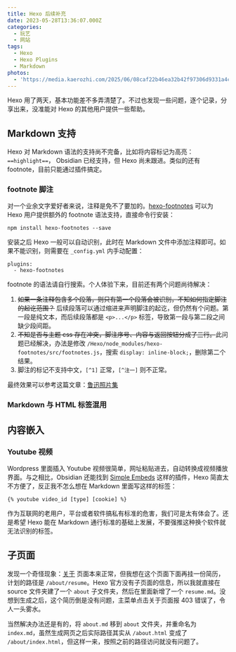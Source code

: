 ```yaml
---
title: Hexo 后续补充
date: 2023-05-28T13:36:07.000Z
categories:
  - 玩艺
  - 网站
tags:
  - Hexo
  - Hexo Plugins
  - Markdown
photos:
  - 'https://media.kaerozhi.com/2025/06/08caf22b46ea32b42f97306d9331a4c8.webp'
---
```

<div class="foreword">
Hexo 用了两天，基本功能差不多弄清楚了。不过也发现一些问题，逐个记录，分享出来，没准能对 Hexo 的其他用户提供一些帮助。
</div>

<!-- more -->

## Markdown 支持

Hexo 对 Markdown 语法的支持尚不完备，比如将内容标记为高亮： `==highlight==`， Obsidian 已经支持，但 Hexo 尚未跟进。类似的还有 footnote，目前只能通过插件搞定。

### footnote 脚注

对一个业余文字爱好者来说，注释是免不了要加的。[hexo-footnotes](https://github.com/LouisBarranqueiro/hexo-footnotes)  可以为 Hexo 用户提供额外的 footnote 语法支持，直接命令行安装：
```
npm install hexo-footnotes --save
```
安装之后 Hexo 一般可以自动识别，此时在 Markdown 文件中添加注释即可。如果不能识别，则需要在 `_config.yml` 内手动配置：
```
plugins:
  - hexo-footnotes
```

footnote 的语法请自行搜索。个人体验下来，目前还有两个问题尚待解决：

1. ~~如果一条注释包含多个段落，则只有第一个段落会被识别，不知如何指定脚注的起讫范围？~~ 后续段落可以通过缩进来声明脚注的起讫，但仍然有个问题。第一段是纯文本，而后续段落都是 `<p>...</p>` 标签，导致第一段与第二段之间缺少段间距。
2. ~~不知是否与主题 css 存在冲突，脚注序号、内容与返回按钮分成了三行。~~此问题已经解决，办法是修改 `/Hexo/node_modules/hexo-footnotes/src/footnotes.js`，搜索 `display: inline-block;`，删除第二个结果。
3. 脚注的标记不支持中文，`[^1]` 正常，`[^注一]` 则不正常。

最终效果可以参考这篇文章：[鲁迅照片集](/writings/research/photos-of-luxun)

### Markdown 与 HTML 标签混用



## 内容嵌入

### Youtube 视频

Wordpress 里面插入 Youtube 视频很简单，网址粘贴进去，自动转换成视频播放界面。与之相比，Obsidian 还能找到 [Simple Embeds](https://github.com/samwarnick/obsidian-simple-embeds) 这样的插件，Hexo 简直太不方便了，反正我不怎么想在 Markdown 里面写这样的标签：
```
{% youtube video_id [type] [cookie] %}
```
作为互联网的老用户，平台或者软件搞私有标准的危害，我们可是太有体会了。还是希望 Hexo 能在 Markdown 通行标准的基础上发展，不要强推这种换个软件就无法识别的标签。

## 子页面

发现一个奇怪现象：[关于](/about/) 页面本来正常，但我想在这个页面下面再挂一份简历，计划的路径是 `/about/resume`。Hexo 官方没有子页面的信息，所以我就直接在 source 文件夹建了一个 `about` 子文件夹，然后在里面新增了一个 `resume.md`。没想到生成之后，这个简历倒是没有问题，主菜单点击关于页面报 403 错误了，令人一头雾水。

当然解决办法还是有的，将 `about.md` 移到 `about` 文件夹，并重命名为 `index.md`，虽然生成网页之后实际路径其实从 `/about.html` 变成了 `/about/index.html`，但这样一来，按照之前的路径访问就没有问题了。
